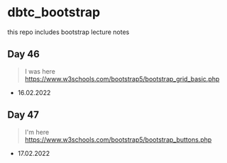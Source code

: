 # dbtc_bootstrap
this repo includes bootstrap lecture notes

## Day 46
> I was here https://www.w3schools.com/bootstrap5/bootstrap_grid_basic.php
- 16.02.2022

## Day 47
> I'm here https://www.w3schools.com/bootstrap5/bootstrap_buttons.php
- 17.02.2022
